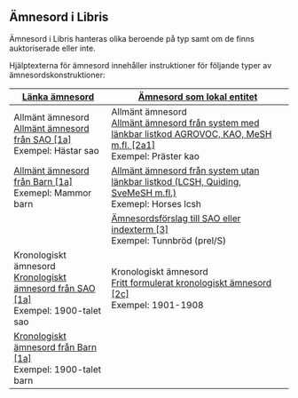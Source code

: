 ## Ämnesord i Libris

Ämnesord i Libris hanteras olika beroende på typ samt om de finns auktoriserade eller inte. 

Hjälptexterna för ämnesord innehåller instruktioner för följande typer av ämnesordskonstruktioner:

| [Länka ämnesord](#lanka-amnesord) | [Ämnesord som lokal entitet](#amnesord-som-lokal-entitet) | 
| ------ |  ----------- |
| Allmänt ämnesord </br>[Allmänt ämnesord från SAO [1a]](#lanka-amnesord) </br>Exempel: Hästar sao | Allmänt ämnesord </br>[Allmänt ämnesord från system med länkbar listkod AGROVOC, KAO, MeSH m.fl. [2a1]](#amnesord-som-lokal-entitet) </br>Exempel: Präster kao |
| [Allmänt ämnesord från Barn [1a]](#lanka-amnesord) </br>Exemepl: Mammor barn | [Allmänt ämnesord från system utan länkbar listkod (LCSH, Quiding, SveMeSH m.fl.)](#amnesord-som-lokal-entitet) </br>Exemepl: Horses lcsh |
| | [Ämnesordsförslag till SAO eller indexterm [3]](#amnesord-som-lokal-entitet) </br>Exempel: Tunnbröd (prel/S) |
| Kronologiskt ämnesord </br>[Kronologiskt ämnesord från SAO [1a]](#lanka-amnesord) </br>Exempel: 1900-talet sao | Kronologiskt ämnesord </br>[Fritt formulerat kronologiskt ämnesord [2c]](#amnesord-som-lokal-entitet) </br>Exempel: 1901-1908 |
| [Kronologiskt ämnesord från Barn [1a]](#lanka-amnesord) </br>Exempel: 1900-talet barn | |












